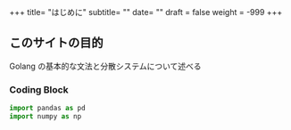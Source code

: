 +++
title= "はじめに"
subtitle= ""
date= ""
draft = false
weight = -999
+++

## このサイトの目的
Golang の基本的な文法と分散システムについて述べる

### Coding Block

``` python
import pandas as pd
import numpy as np
```
